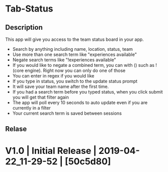 # Tab-Status

## Description

This app will give you access to the team status board in your app.
- Search by anything including name, location, status, team   
- Use more than one search term like "experiences available"        
- Negate search terms like "!experiences available"
- If you would like to negate a combined term, you can with () such as 
!(core engine).  Right now you can only do one of those
- You can enter in regex if you would like        
- If you type in status, you switch to the update status prompt
- It will save your team name after the first time.
- If you had a search term before you typed status, when you click submit
you will get that filter again        
- The app will poll every 10 seconds to auto update even if you are currently
in a filter
- Your current search term is saved between sessions       

## Relase

# V1.0 | Initial Release | 2019-04-22_11-29-52 | [50c5d80]